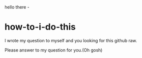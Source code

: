 hello there -
# how-to-i-do-this
I wrote my question to myself and you looking for this github raw.

Please answer to my question for you.(Oh gosh)
